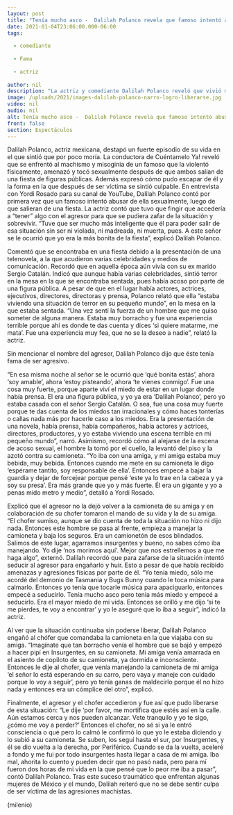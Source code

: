 ```yaml
---
layout: post
title: "Tenía mucho asco -  Dalilah Polanco revela que famoso intentó abusar de ella en CdMx"
date: 2021-01-04T23:06:00.000-06:00
tags:
  
  - comediante
  
  - Fama
  
  - actriz
  
author: nil
description: "La actriz y comediante Dalilah Polanco reveló que vivió momentos de terror luego de que un famoso la violentara físicamente, la amenazara y se la llevara en una camioneta; contó la forma en la que pudo librarse del agresor. "
image: /uploads/2021/images-dalilah-polanco-narro-logro-liberarse.jpg
video: nil
audio: nil
alt: Tenía mucho asco -  Dalilah Polanco revela que famoso intentó abusar de ella en CdMx
front: false
section: Espectáculos
---
```


Dalilah Polanco, actriz mexicana, destapó un fuerte episodio de su vida en el que sintió que por poco moría. La conductora de Cuéntamelo Ya! reveló que se enfrentó al machismo y misoginia de un famoso que la violentó físicamente, amenazó y tocó sexualmente después de que ambos salían de una fiesta de figuras públicas. Además expresó cómo pudo escapar de él y la forma en la que después de ser víctima se sintió culpable. En entrevista con Yordi Rosado para su canal de YouTube, Dalilah Polanco contó por primera vez que un famoso intentó abusar de ella sexualmente, luego de que salieran de una fiesta. La actriz contó que tuvo que fingir que accedería a “tener” algo con el agresor para que se pudiera zafar de la situación y sobrevivir. “Tuve que ser mucho más inteligente que él para poder salir de esa situación sin ser ni violada, ni madreada, ni muerta, pues. A este señor se le ocurrió que yo era la más bonita de la fiesta”, explicó Dalilah Polanco. 

Comentó que se encontraba en una fiesta debido a la presentación de una telenovela, a la que acudieron varias celebridades y medios de comunicación. Recordó que en aquella época aún vivía con su ex marido Sergio Catalán. Indicó que aunque había varias celebridades, sintió terror en la mesa en la que se encontraba sentada, pues había acoso por parte de una figura pública. A pesar de que en el lugar había actores, actrices, ejecutivos, directores, directoras y prensa, Polanco relató que ella “estaba viviendo una situación de terror en su pequeño mundo”, en la mesa en la que estaba sentada. “Una vez sentí la fuerza de un hombre que me quiso someter de alguna manera. Estaba muy borracho y fue una experiencia terrible porque ahí es donde te das cuenta y dices ‘si quiere matarme, me mata’. Fue una experiencia muy fea, que no se la deseo a nadie”, relató la actriz. 

Sin mencionar el nombre del agresor, Dalilah Polanco dijo que éste tenía fama de ser agresivo. 

“En esa misma noche al señor se le ocurrió que ‘qué bonita estás’, ahora ‘soy amable’, ahora ‘estoy pisteando’, ahora ‘te vienes conmigo’. Fue una cosa muy fuerte, porque aparte viví el miedo de estar en un lugar donde había prensa. El era una figura pública, y yo ya era ‘Dalilah Polanco’, pero yo estaba casada con el señor Sergio Catalán. O sea, fue una cosa muy fuerte porque te das cuenta de los miedos tan irracionales y cómo haces tonterías o callas nada más por hacerle caso a los miedos. Era la presentación de una novela, había prensa, había compañeros, había actores y actrices, directores, productores, y yo estaba viviendo una escena terrible en mi pequeño mundo”, narró. Asimismo, recordó cómo al alejarse de la escena de acoso sexual, el hombre la tomó por el cuello, la levantó del piso y la azotó contra su camioneta. “Yo iba con una amiga, y mi amiga estaba muy bebida, muy bebida. Entonces cuando me mete en su camioneta le digo ‘espérame tantito, soy responsable de ella’. Entonces empecé a bajar la guardia y dejar de forcejear porque pensé ‘este ya lo trae en la cabeza y ya soy su presa’. Era más grande que yo y más fuerte. Él era un gigante y yo a penas mido metro y medio”, detalló a Yordi Rosado. 

Explicó que el agresor no la dejó volver a la camioneta de su amiga y en colaboración de su chofer tomaron el mando de su vida y la de su amiga. “El chofer sumiso, aunque se dio cuenta de toda la situación no hizo ni dijo nada. Entonces este hombre se pasa al frente, empieza a manejar la camioneta y baja los seguros. Era un camionetón de esos blindados. Salimos de este lugar, agarramos insurgentes y bueno, no sabes cómo iba manejando. Yo dije ‘nos morimos aquí’. Mejor que nos estrellemos a que me haga algo”, externó. Dalilah recordó que para zafarse de la situación intentó seducir al agresor para engañarlo y huir. Esto a pesar de que había recibido amenazas y agresiones físicas por parte de él. “Yo tenía miedo, sólo me acordé del demonio de Tasmania y Bugs Bunny cuando le toca música para calmarlo. Entonces yo tenía que tocarle música para apaciguarlo, entonces empecé a seducirlo. Tenía mucho asco pero tenía más miedo y empecé a seducirlo. Era el mayor miedo de mi vida. Entonces se orilló y me dijo ‘si te me pierdes, te voy a encontrar’ y yo le aseguré que lo iba a seguir”, indicó la actriz. 

Al ver que la situación continuaba sin poderse liberar, Dalilah Polanco engañó al chófer que comandaba la camioneta en la que viajaba con su amiga. “Imagínate que tan borracho venía el hombre que se bajó y empezó a hacer pipí en Insurgentes, en su camioneta. Mi amiga venía amarrada en el asiento de copiloto de su camioneta, ya dormida e inconsciente. Entonces le dije al chofer, que venía manejando la camioneta de mi amiga ‘el señor lo está esperando en su carro, pero vaya y maneje con cuidado porque lo voy a seguir’, pero yo tenía ganas de maldecirlo porque él no hizo nada y entonces era un cómplice del otro”, explicó. 

Finalmente, el agresor y el chofer accedieron y fue así que pudo liberarse de esta situación: “Le dije ‘por favor, me mortifica que estés así en la calle. Aún estamos cerca y nos pueden alcanzar. Vete tranquilo y yo te sigo, ¿cómo me voy a perder?’ Entonces el chofer, no sé si ya le entró consciencia o qué pero lo calmó le confirmó lo que yo le estaba diciendo y lo subió a su camioneta. Se suben, los seguí hasta el sur, por Insurgentes, y él se dio vuelta a la derecha, por Periférico. Cuando se da la vuelta, aceleré a fondo y me fui por todo insurgentes hasta llegar a casa de mi amiga. Iba mal, ahorita lo cuento y pueden decir que no pasó nada, pero para mí fueron dos horas de mi vida en la que pensé que lo peor me iba a pasar”, contó Dalilah Polanco. Tras este suceso traumático que enfrentan algunas mujeres de México y el mundo, Dalilah reiteró que no se debe sentir culpa de ser víctima de las agresiones machistas. 

(milenio)